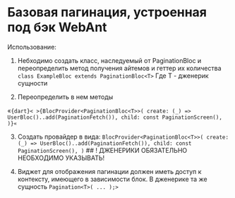 # Базовая пагинация, устроенная под бэк WebAnt

Использование:
1. Небходимо создать класс, наследуемый от PaginationBloc и переопределить
метод получения айтемов и геттер их количества
    `class ExampleBloc extends PaginationBloc<T>`
    Где T - дженерик сущности

2. Переопределить в нем методы

«`{dart}< >{BlocProvider<PaginationBloc<T>>(
                create: (_) => UserBloc()..add(PaginationFetch()),
                child: const PaginationScreen(),
              )}«`
              
3. Создать провайдер в вида:
        `BlocProvider<PaginationBloc<T>>(
                create: (_) => UserBloc()..add(PaginationFetch()),
                child: const PaginationScreen(),
              )`
        ## ! ДЖЕНЕРИКИ ОБЯЗАТЕЛЬНО НЕОБХОДИМО УКАЗЫВАТЬ!

4. Виджет для отображения пагинации должен иметь доступ к контексту,
имеющего в зависимости блок. В дженерике та же сущность
        `Pagination<T>(
            ...
        );>`
